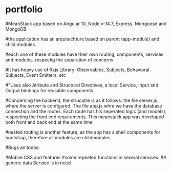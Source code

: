# portfolio

#MeanStack app based on Angular 10, Node v-14.7, Express, Mongoose and MongoDB

#the application has an arquitechture based on parent (app-module) and child modules.

#each one of these modules have their own routing, components, services and modules, respectig the separation of concerns

#It has heavy use of Rxjs Library: Observables, Subjects, Behavioral Subjects, Event Emitters, etc

#"Uses also Atribute and Structural Directives, a local Service, Input and Output bindings for reusable components

#Concerning the backend, the strucutre is as it follows: the file server.js where the server is configured. The file app.js whre we have the database connection and the routes. Each route has his seperated logic (and models), respecting the front end requirements. This meanstack app was developed both front and back end at the same time

 #nested routing is another feature, as the app has a shell components for bootstrap, therefore all modules are childmodules
 
 #Bugs an todos:
 
 #Mobile CSS and features
 #some repeated functions in several services. 
 #A generic data Service is in need
 
 
 
